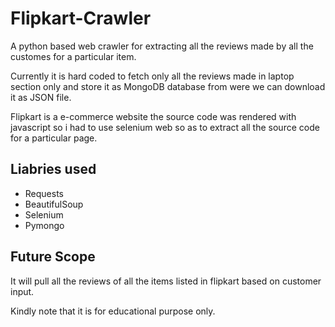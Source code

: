 # Flipkart-Crawler
A python based web crawler for extracting all the reviews made by all the customes for a particular item. 

Currently it is hard coded to fetch only all the reviews made in laptop section only and store it as MongoDB database from were we can download it as JSON file.

Flipkart is a e-commerce website the source code was rendered with javascript so i had to use selenium web so as to extract all the source code for a particular page.

## Liabries used
+ Requests
+ BeautifulSoup
+ Selenium
+ Pymongo

## Future Scope
It will pull all the reviews of all the items listed in flipkart based on customer input. 

Kindly note that it is for educational purpose only.
